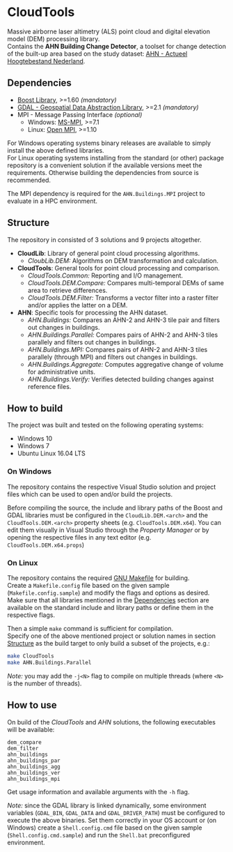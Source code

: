 CloudTools
============

Massive airborne laser altimetry (ALS) point cloud and digital elevation model (DEM) processing library.  
Contains the **AHN Building Change Detector**, a toolset for change detection of the built-up area based on the study dataset: [AHN - Actueel Hoogtebestand Nederland](http://www.ahn.nl/).


Dependencies
------------
- [Boost Library](https://www.boost.org/), >=1.60 *(mandatory)*
- [GDAL - Geospatial Data Abstraction Library](http://www.gdal.org/), >=2.1 *(mandatory)*
- MPI - Message Passing Interface *(optional)*
  - Windows: [MS-MPI](https://msdn.microsoft.com/en-us/library/bb524831), >=7.1
  - Linux: [Open MPI](https://www.open-mpi.org/), >=1.10

For Windows operating systems binary releases are available to simply install the above defined libraries.  
For Linux operating systems installing from the standard (or other) package repository is a convenient solution if the available versions meet the requirements. Otherwise building the dependencies from source is recommended.

The MPI dependency is required for the `AHN.Buildings.MPI` project to evaluate in a HPC environment.


Structure
------------

The repository in consisted of 3 solutions and 9 projects altogether.
- **CloudLib**: Library of general point cloud processing algorithms.
  - *CloubLib.DEM:* Algorithms on DEM transformation and calculation.
- **CloudTools**: General tools for point cloud processing and comparison.
  - *CloudTools.Common:* Reporting and I/O management.
  - *CloudTools.DEM.Compare:* Compares multi-temporal DEMs of same area to retrieve differences.
  - *CloudTools.DEM.Filter:* Transforms a vector filter into a raster filter and/or applies the latter on a DEM.
- **AHN**: Specific tools for processing the AHN dataset.
  - *AHN.Buildings:* Compares an AHN-2 and AHN-3 tile pair and filters out changes in buildings.
  - *AHN.Buildings.Parallel:* Compares pairs of AHN-2 and AHN-3 tiles parallely and filters out changes in buildings.
  - *AHN.Buildings.MPI:* Compares pairs of AHN-2 and AHN-3 tiles parallely (through MPI) and filters out changes in buildings.
  - *AHN.Buildings.Aggregate:* Computes aggregative change of volume for administrative units.
  - *AHN.Buildings.Verify:* Verifies detected building changes against reference files.


How to build
------------

The project was built and tested on the following operating systems:
- Windows 10
- Windows 7
- Ubuntu Linux 16.04 LTS


### On Windows

The repository contains the respective Visual Studio solution and project files which can be used to open and/or build the projects.

Before compiling the source, the include and library paths of the Boost and GDAL libraries must be configured in the `CloudLib.DEM.<arch>` and the `CloudTools.DEM.<arch>` property sheets (e.g. `CloudTools.DEM.x64`). You can edit them visually in Visual Studio through the *Property Manager* or by opening the respective files in any text editor (e.g. `CloudTools.DEM.x64.props`)

### On Linux

The repository contains the required [GNU Makefile](https://www.gnu.org/software/make/) for building.  
Create a `Makefile.config` file based on the given sample (`Makefile.config.sample`) and modify the flags and options as desired. Make sure that all libraries mentioned in the [Dependencies](#dependencies) section are available on the standard include and library paths or define them in the respective flags.

Then a simple `make` command is sufficient for compilation.  
Specify one of the above mentioned project or solution names in section [Structure](#structure) as the build target to only build a subset of the projects, e.g.:
~~~bash
make CloudTools
make AHN.Buildings.Parallel
~~~
*Note:* you may add the `-j<N>` flag to compile on multiple threads (where `<N>` is the number of threads).  

How to use
------------

On build of the *CloudTools* and *AHN* solutions, the following executables will be available:
```
dem_compare
dem_filter
ahn_buildings
ahn_buildings_par
ahn_buildings_agg
ahn_buildings_ver
ahn_buildings_mpi
```
Get usage information and available arguments with the `-h` flag.

*Note:* since the GDAL library is linked dynamically, some environment variables (`GDAL_BIN`, `GDAL_DATA` and `GDAL_DRIVER_PATH`) must be configured to execute the above binaries. Set them correctly in your OS account or (on Windows) create a `Shell.config.cmd` file based on the given sample (`Shell.config.cmd.sample`) and run the `Shell.bat` preconfigured environment.
